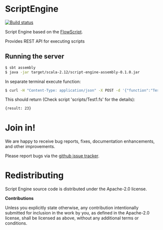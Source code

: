 # ScriptEngine

[![Build status](https://travis-ci.org/carldata/script-engine.svg?branch=master)](https://travis-ci.org/carldata/script-engine)

Script Engine based on the [FlowScript](http://github.com/carldata/flow-script).

Provides REST API for executing scripts
 
## Running the server
 
 ```bash
$ sbt assembly
$ java -jar target/scala-2.12/script-engine-assembly-0.1.0.jar 
 ```
 
In separate terminal execute function:

```bash
$ curl -H "Content-Type: application/json" -X POST -d '{"function":"Test1.main","x":23}' http://localhost:8080/api/execute
```

This should return (Check script 'scripts/Test1.fs' for the details):

```bash
{result: 23}
```

# Join in!

We are happy to receive bug reports, fixes, documentation enhancements,
and other improvements.

Please report bugs via the
[github issue tracker](http://github.com/carldata/script-engine/issues).



# Redistributing

Script Engine source code is distributed under the Apache-2.0 license.

**Contributions**

Unless you explicitly state otherwise, any contribution intentionally submitted
for inclusion in the work by you, as defined in the Apache-2.0 license, shall be
licensed as above, without any additional terms or conditions.